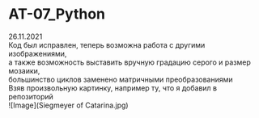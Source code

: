 # AT-07_Python
26.11.2021<br/>
Код был исправлен, теперь возможна работа с другими изображениями,<br/> 
а также возможность выставить вручную градацию серого и размер мозаики,<br/> 
большинство циклов заменено матричными преобразованиями<br/>
Взяв произвольную картинку, например ту, что я добавил в репозиторий<br/>
![Image](Siegmeyer of Catarina.jpg)
